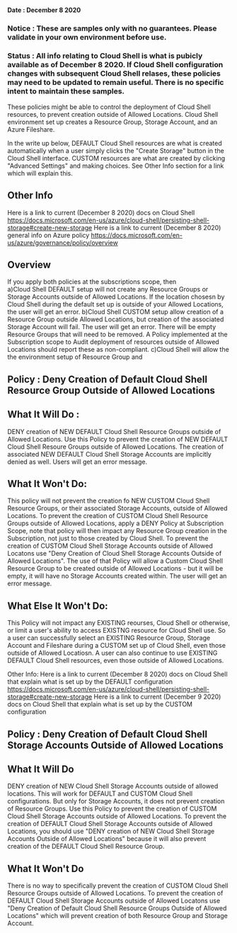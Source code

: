 #### Date : December 8 2020 ####
### Notice : These are samples only with no guarantees. Please validate in your own environment before use. ###
### Status : All info relating to Cloud Shell is what is pubicly available as of December 8 2020. If Cloud Shell configuration changes with subsequent Cloud Shell relases, these policies may need to be updated to remain useful. There is no specific intent to maintain these samples. ###

These policies might be able to control the deployment of Cloud Shell resources, to prevent creation outside of Allowed Locations. 
Cloud Shell environment set up creates a Resource Group, Storage Account, and an Azure Fileshare. 

In the write up below, DEFAULT Cloud Shell resources are what is created automatically when a user simply clicks the "Create Storage" button in the Cloud Shell interface. CUSTOM resources are what are created by clicking "Advanced Settings" and making choices. See Other Info section for a link which will explain this.

Other Info
-----------
Here is a link to current (December 8 2020) docs on Cloud Shell  https://docs.microsoft.com/en-us/azure/cloud-shell/persisting-shell-storage#create-new-storage 
Here is a link to current (December 8 2020) general info on Azure policy https://docs.microsoft.com/en-us/azure/governance/policy/overview

Overview
---------
If you apply both policies at the subscriptions scope, then   
a)Cloud Shell DEFAULT setup will not create any  Resource Groups or Storage Accounts outside of Allowed Locations. If the location chosesn by Cloud Shell during the default set up is outside of your Allowed Locations, the user will get an error.
b)Cloud Shell CUSTOM setup allow creation of a Resource Group outside Allowed Locations, but creation of the associated Storage Account will fail. The user will get an error. There will be empty Resource Groups that will need to be removed. A Policy implemented at the Subscription scope to Audit deployment of resources outside of Allowed Locations should report these as non-compliant.
c)Cloud Shell will allow the the environment setup of Resource Group and 


Policy : Deny Creation of Default Cloud Shell Resource Group Outside of Allowed Locations
------------------------------------------------------------------------------------------

What It Will Do :
----------------
DENY creation of NEW DEFAULT Cloud Shell Resource Groups outside of Allowed Locations. 
Use this Policy to prevent the creation of NEW DEFAULT Cloud Shell Resoure Groups outside of Allowed Locations. 
The creation of associated NEW DEFAULT Cloud Shell Storage Accounts are implicitly denied as well.
Users will get an error message.

What It Won't Do:
-----------------
This policy will not prevent the creation fo NEW CUSTOM Cloud Shell Resource Groups, or their associated Storage Accounts, outside of Allowed Locations. 
To prevent the creation of CUSTOM Cloud Shell Resource Groups outside of Allowed Locations, apply a DENY Policy at Subscription Scope, note that policy will then impact any Resource Group creation in the Subscription, not just to those created by Cloud Shell.
To prevent the creation of CUSTOM Cloud Shell Storage Accounts outside of Allowed Locatons use "Deny Creation of  Cloud Shell Storage Accounts Outside of Allowed Locations". The use of that Policy will allow a Custom Cloud Shell Resource Group to be created outside of Allowed Locations - but it will be empty, it will have no Storage Accounts created within. The user will get an error message.

What Else It Won't Do:
----------------------
This Policy will not impact any EXISTING reourses, Cloud Shell or otherwise,  or limit a user's ability to access EXISTNG resource for Cloud Shell use.
So a user can successfully select an EXISTING Resource Group, Storage Account and Fileshare during a CUSTOM set up of Cloud Shell, even those outside of Allowed Locatiosn. A user can also continue to use EXISTING DEFAULT Cloud Shell resources, even those outside of Allowed Locations.


Other Info:
Here is a link to current (December 8 2020) docs on Cloud Shell that explain what is set up by the DEFAULT configuration https://docs.microsoft.com/en-us/azure/cloud-shell/persisting-shell-storage#create-new-storage 
Here is a link to current (December 9 2020) docs on Cloud Shell that explain what is set up by the CUSTOM configuration 

Policy : Deny Creation of Default Cloud Shell Storage Accounts Outside of Allowed Locations
-------------------------------------------------------------------------------------------

What It Will Do
---------------
DENY creation of NEW Cloud Shell Storage Accounts  outside of allowed locations. This will work for DEFAULT and CUSTOM Cloud Shell configurations. But only for Storage Accounts, it does not prevent creation of Resource Groups.
Use this Policy to prevent the creation of CUSTOM Cloud Shell Storage Accounts  outside of Allowed Locations. 
To prevent the creation of DEFAULT Cloud Shell Storage Accounts outside of Allowed Locations, you should use "DENY creation of NEW Cloud Shell Storage Accounts Outside of Allowed Locations" because it will also prevent creation of the DEFAULT Cloud Shell Resource Group.

What It Won't Do
-----------------
There is no way to specifically prevent the creation of CUSTOM Cloud Shell Resource Groups outside of Allowed Locations. 
To prevent the creation of DEFAULT Cloud Shell Storage Accounts outside of Allowed Locatons use "Deny Creation of Default Cloud Shell  Resource Groups  Outside of Allowed Locations" which will prevent creation of both Resource Group and Storage Account.


